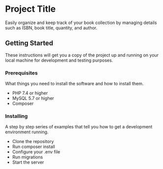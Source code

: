 # Project Title

Easily organize and keep track of your book collection by managing details such as ISBN, book title, quantity, and author.

## Getting Started

These instructions will get you a copy of the project up and running on your local machine for development and testing purposes.

### Prerequisites

What things you need to install the software and how to install them.

- PHP 7.4 or higher
- MySQL 5.7 or higher
- Composer

### Installing

A step by step series of examples that tell you how to get a development environment running.

- Clone the repository
- Run composer install
- Configure your .env file
- Run migrations
- Start the server
